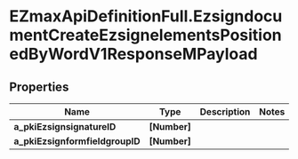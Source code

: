 # EZmaxApiDefinitionFull.EzsigndocumentCreateEzsignelementsPositionedByWordV1ResponseMPayload

## Properties

Name | Type | Description | Notes
------------ | ------------- | ------------- | -------------
**a_pkiEzsignsignatureID** | **[Number]** |  | 
**a_pkiEzsignformfieldgroupID** | **[Number]** |  | 


